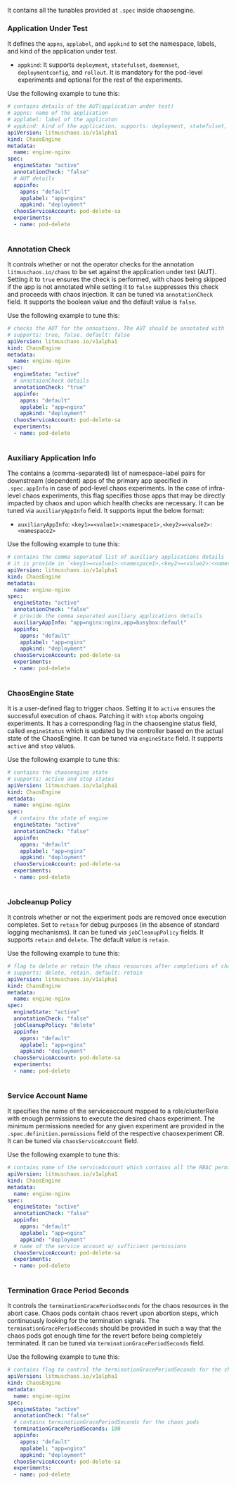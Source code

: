 It contains all the tunables provided at `.spec` inside chaosengine. 

### Application Under Test

It defines the `appns`, `applabel`, and `appkind` to set the namespace, labels, and kind of the application under test.
- `appkind`: It supports `deployment`, `statefulset`, `daemonset`, `deploymentconfig`, and `rollout`. 
It is mandatory for the pod-level experiments and optional for the rest of the experiments.

Use the following example to tune this:

[embedmd]:# (https://raw.githubusercontent.com/ispeakc0de/litmus/experiments-by-example/docs/experiments/chaos-resources/engine-spec/app-info.yaml yaml)
```yaml
# contains details of the AUT(application under test)
# appns: name of the application
# applabel: label of the applicaton
# appkind: kind of the application. supports: deployment, statefulset, daemonset, rollout, deploymentconfig
apiVersion: litmuschaos.io/v1alpha1
kind: ChaosEngine
metadata:
  name: engine-nginx
spec:
  engineState: "active"
  annotationCheck: "false"
  # AUT details
  appinfo:
    appns: "default"
    applabel: "app=nginx"
    appkind: "deployment"
  chaosServiceAccount: pod-delete-sa
  experiments:
  - name: pod-delete
  
```

### Annotation Check

It controls whether or not the operator checks for the annotation `litmuschaos.io/chaos` to be set against the application under test (AUT). Setting it to `true` ensures the check is performed, with chaos being skipped if the app is not annotated while setting it to `false` suppresses this check and proceeds with chaos injection.
It can be tuned via `annotationCheck` field. It supports the boolean value and the default value is `false`.

Use the following example to tune this:

[embedmd]:# (https://raw.githubusercontent.com/ispeakc0de/litmus/experiments-by-example/docs/experiments/chaos-resources/engine-spec/annotation-check.yaml yaml)
```yaml
# checks the AUT for the annoations. The AUT should be annotated with `litmuschaos.io/chaos: true` if provided as true
# supports: true, false. default: false
apiVersion: litmuschaos.io/v1alpha1
kind: ChaosEngine
metadata:
  name: engine-nginx
spec:
  engineState: "active"
  # annotaionCheck details
  annotationCheck: "true"
  appinfo:
    appns: "default"
    applabel: "app=nginx"
    appkind: "deployment"
  chaosServiceAccount: pod-delete-sa
  experiments:
  - name: pod-delete
  
```

### Auxiliary Application Info

The contains a (comma-separated) list of namespace-label pairs for downstream (dependent) apps of the primary app specified in `.spec.appInfo` in case of pod-level chaos experiments. In the case of infra-level chaos experiments, this flag specifies those apps that may be directly impacted by chaos and upon which health checks are necessary.
It can be tuned via `auxiliaryAppInfo` field. It supports input the below format:
- `auxiliaryAppInfo`: `<key1>=<value1>:<namespace1>,<key2>=<value2>:<namespace2>` 

Use the following example to tune this:

[embedmd]:# (https://raw.githubusercontent.com/ispeakc0de/litmus/experiments-by-example/docs/experiments/chaos-resources/engine-spec/auxiliary-appinfo.yaml yaml)
```yaml
# contains the comma seperated list of auxiliary applications details
# it is provide in `<key1>=<value1>:<namespace1>,<key2>=<value2>:<namespace2>` format
apiVersion: litmuschaos.io/v1alpha1
kind: ChaosEngine
metadata:
  name: engine-nginx
spec:
  engineState: "active"
  annotationCheck: "false"
  # provide the comma separated auxiliary applications details
  auxiliaryAppInfo: "app=nginx:nginx,app=busybox:default"
  appinfo:
    appns: "default"
    applabel: "app=nginx"
    appkind: "deployment"
  chaosServiceAccount: pod-delete-sa
  experiments:
  - name: pod-delete
  
```

### ChaosEngine State

It is a user-defined flag to trigger chaos. Setting it to `active` ensures the successful execution of chaos. Patching it with `stop` aborts ongoing experiments. It has a corresponding flag in the chaosengine status field, called `engineStatus` which is updated by the controller based on the actual state of the ChaosEngine.
It can be tuned via `engineState` field. It supports `active` and `stop` values. 

Use the following example to tune this:

[embedmd]:# (https://raw.githubusercontent.com/ispeakc0de/litmus/experiments-by-example/docs/experiments/chaos-resources/engine-spec/engine-state.yaml yaml)
```yaml
# contains the chaosengine state
# supports: active and stop states
apiVersion: litmuschaos.io/v1alpha1
kind: ChaosEngine
metadata:
  name: engine-nginx
spec:
  # contains the state of engine 
  engineState: "active"
  annotationCheck: "false"
  appinfo:
    appns: "default"
    applabel: "app=nginx"
    appkind: "deployment"
  chaosServiceAccount: pod-delete-sa
  experiments:
  - name: pod-delete
  
```

### Jobcleanup Policy

It controls whether or not the experiment pods are removed once execution completes. Set to `retain` for debug purposes (in the absence of standard logging mechanisms).
It can be tuned via `jobCleanupPolicy` fields. It supports `retain` and `delete`. The default value is `retain`.

Use the following example to tune this:

[embedmd]:# (https://raw.githubusercontent.com/ispeakc0de/litmus/experiments-by-example/docs/experiments/chaos-resources/engine-spec/jobcleanup-policy.yaml yaml)
```yaml
# flag to delete or retain the chaos resources after completions of chaosengine
# supports: delete, retain. default: retain
apiVersion: litmuschaos.io/v1alpha1
kind: ChaosEngine
metadata:
  name: engine-nginx
spec:
  engineState: "active"
  annotationCheck: "false"
  jobCleanupPolicy: "delete"
  appinfo:
    appns: "default"
    applabel: "app=nginx"
    appkind: "deployment"
  chaosServiceAccount: pod-delete-sa
  experiments:
  - name: pod-delete
  
```

### Service Account Name

It specifies the name of the serviceaccount mapped to a role/clusterRole with enough permissions to execute the desired chaos experiment. The minimum permissions needed for any given experiment are provided in the `.spec.definition.permissions` field of the respective chaosexperiment CR.
It can be tuned via `chaosServiceAccount` field.

Use the following example to tune this:

[embedmd]:# (https://raw.githubusercontent.com/ispeakc0de/litmus/experiments-by-example/docs/experiments/chaos-resources/engine-spec/service-account.yaml yaml)
```yaml
# contains name of the serviceAccount which contains all the RBAC permissions required for the experiment
apiVersion: litmuschaos.io/v1alpha1
kind: ChaosEngine
metadata:
  name: engine-nginx
spec:
  engineState: "active"
  annotationCheck: "false"
  appinfo:
    appns: "default"
    applabel: "app=nginx"
    appkind: "deployment"
  # name of the service account w/ sufficient permissions
  chaosServiceAccount: pod-delete-sa
  experiments:
  - name: pod-delete
  
```

### Termination Grace Period Seconds

It controls the `terminationGracePeriodSeconds` for the chaos resources in the abort case. Chaos pods contain chaos revert upon abortion steps, which continuously looking for the termination signals. The `terminationGracePeriodSeconds` should be provided in such a way that the chaos pods got enough time for the revert before being completely terminated.
It can be tuned via `terminationGracePeriodSeconds` field.

Use the following example to tune this:

[embedmd]:# (https://raw.githubusercontent.com/ispeakc0de/litmus/experiments-by-example/docs/experiments/chaos-resources/engine-spec/terminationGracePeriod.yaml yaml)
```yaml
# contains flag to control the terminationGracePeriodSeconds for the chaos pod(abort case)
apiVersion: litmuschaos.io/v1alpha1
kind: ChaosEngine
metadata:
  name: engine-nginx
spec:
  engineState: "active"
  annotationCheck: "false"
  # contains terminationGracePeriodSeconds for the chaos pods
  terminationGracePeriodSeconds: 100
  appinfo:
    appns: "default"
    applabel: "app=nginx"
    appkind: "deployment"
  chaosServiceAccount: pod-delete-sa
  experiments:
  - name: pod-delete
  
```
